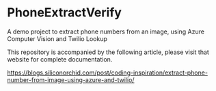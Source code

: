 # PhoneExtractVerify
A demo project to extract phone numbers from an image, using Azure Computer Vision and Twilio Lookup

This repository is accompanied by the following article, please visit that website for complete documentation.

https://blogs.siliconorchid.com/post/coding-inspiration/extract-phone-number-from-image-using-azure-and-twilio/